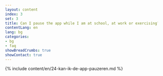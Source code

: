 ```yaml
---
layout: content
index: 3
set: 3
title: Can I pause the app while I am at school, at work or exercising?
contentLang: en
lang: bg
categories:
- bg
- faq
showBreadCrumbs: true
showContact: true
---
```

{% include content/en/24-kan-ik-de-app-pauzeren.md %}
